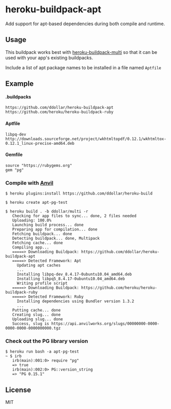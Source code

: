 # heroku-buildpack-apt
 
Add support for apt-based dependencies during both compile and runtime.
 
## Usage

This buildpack works best with [heroku-buildpack-multi](https://github.com/ddollar/heroku-buildpack-multi) so that it can be used with your app's existing buildpacks.

Include a list of apt package names to be installed in a file named `Aptfile`

## Example

#### .buildpacks

    https://github.com/ddollar/heroku-buildpack-apt
    https://github.com/heroku/heroku-buildpack-ruby

#### Aptfile

    libpq-dev
    http://downloads.sourceforge.net/project/wkhtmltopdf/0.12.1/wkhtmltox-0.12.1_linux-precise-amd64.deb

#### Gemfile

    source "https://rubygems.org"
    gem "pg"
    
### Compile with [Anvil](https://github.com/ddollar/anvil-cli)

    $ heroku plugins:install https://github.com/ddollar/heroku-build
    
    $ heroku create apt-pg-test
    
    $ heroku build . -b ddollar/multi -r 
       Checking for app files to sync... done, 2 files needed
       Uploading: 100.0%
       Launching build process... done
       Preparing app for compilation... done
       Fetching buildpack... done
       Detecting buildpack... done, Multipack
       Fetching cache... done
       Compiling app...
       =====> Downloading Buildpack: https://github.com/ddollar/heroku-buildpack-apt
       =====> Detected Framework: Apt
         Updating apt caches
         ...
         Installing libpq-dev_8.4.17-0ubuntu10.04_amd64.deb
         Installing libpq5_8.4.17-0ubuntu10.04_amd64.deb
         Writing profile script
       =====> Downloading Buildpack: https://github.com/heroku/heroku-buildpack-ruby
       =====> Detected Framework: Ruby
         Installing dependencies using Bundler version 1.3.2
         ...
       Putting cache... done
       Creating slug... done
       Uploading slug... done
       Success, slug is https://api.anvilworks.org/slugs/00000000-0000-0000-0000-0000000000.tgz
       
### Check out the PG library version

    $ heroku run bash -a apt-pg-test
    ~ $ irb
       irb(main):001:0> require "pg"
       => true
       irb(main):002:0> PG::version_string
       => "PG 0.15.1"
       
## License

MIT


